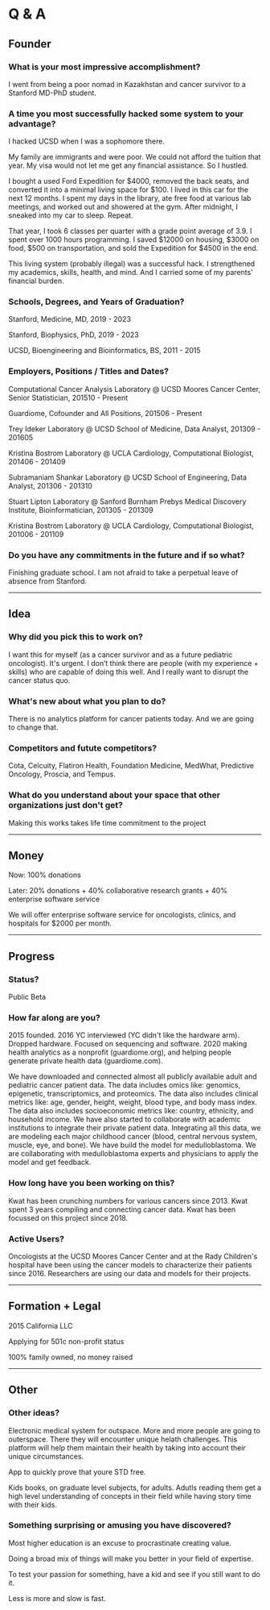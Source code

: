 # Q & A

## Founder

### What is your most impressive accomplishment?

I went from being a poor nomad in Kazakhstan and cancer survivor to a Stanford MD-PhD student.

### A time you most successfully hacked some system to your advantage?

I hacked UCSD when I was a sophomore there.

My family are immigrants and were poor. We could not afford the tuition that year. My visa would not let me get any financial assistance. So I hustled.

I bought a used Ford Expedition for $4000, removed the back seats, and converted it into a minimal living space for $100. I lived in this car for the next 12 months. I spent my days in the library, ate free food at various lab meetings, and worked out and showered at the gym. After midnight, I sneaked into my car to sleep. Repeat.

That year, I took 6 classes per quarter with a grade point average of 3.9. I spent over 1000 hours programming. I saved $12000 on housing, $3000 on food, $500 on transportation, and sold the Expedition for $4500 in the end.

This living system (probably illegal) was a successful hack. I strengthened my academics, skills, health, and mind. And I carried some of my parents' financial burden.


### Schools, Degrees, and Years of Graduation?

Stanford, Medicine, MD, 2019 - 2023

Stanford, Biophysics, PhD, 2019 - 2023

UCSD, Bioengineering and Bioinformatics, BS, 2011 - 2015

### Employers, Positions / Titles and Dates?

Computational Cancer Analysis Laboratory @ UCSD Moores Cancer Center, Senior Statistician, 201510 - Present

Guardiome, Cofounder and All Positions, 201506 - Present

Trey Ideker Laboratory @ UCSD School of Medicine, Data Analyst, 201309 - 201605

Kristina Bostrom Laboratory @ UCLA Cardiology, Computational Biologist, 201406 - 201409

Subramaniam Shankar Laboratory @ UCSD School of Engineering, Data Analyst, 201306 - 201310

Stuart Lipton Laboratory @ Sanford Burnham Prebys Medical Discovery Institute, Bioinformatician, 201305 - 201309

Kristina Bostrom Laboratory @ UCLA Cardiology, Computational Biologist, 201006 - 201109

### Do you have any commitments in the future and if so what?

Finishing graduate school. I am not afraid to take a perpetual leave of absence from Stanford.


<hr>

## Idea

### Why did you pick this to work on?

I want this for myself (as a cancer survivor and as a future pediatric oncologist). It's urgent. I don’t think there are people (with my experience + skills) who are capable of doing this well. And I really want to disrupt the cancer status quo.

### What's new about what you plan to do?
There is no analytics platform for cancer patients today. And we are going to change that.

### Competitors and futute competitors?
Cota, Celcuity, Flatiron Health, Foundation Medicine, MedWhat, Predictive Oncology, Proscia, and Tempus.

### What do you understand about your space that other organizations just don't get?
Making this works takes life time commitment to the project


<hr>

## Money

Now: 100% donations 

Later: 20% donations + 40% collaborative research grants + 40% enterprise software service

We will offer enterprise software service for oncologists, clinics, and hospitals for $2000 per month.

<hr>

## Progress

### Status?
Public Beta

### How far along are you?

2015 founded. 2016 YC interviewed (YC didn't like the hardware arm). Dropped hardware. Focused on sequencing and software. 2020 making health analytics as a nonprofit (guardiome.org), and helping people generate private health data (guardiome.com).

We have downloaded and connected almost all publicly available adult and pediatric cancer patient data. The data includes omics like: genomics, epigenetic, transcriptomics, and proteomics. The data also includes clinical metrics like: age, gender, height, weight, blood type, and body mass index. The data also includes socioeconomic metrics like: country, ethnicity, and household income.
We have also started to collaborate with academic institutions to integrate their private patient data.
Integrating all this data, we are modeling each major childhood cancer (blood, central nervous system, muscle, eye, and bone). We have build the model for medulloblastoma. We are collaborating with medulloblastoma experts and physicians to apply the model and get feedback.

### How long have you been working on this?

Kwat has been crunching numbers for various cancers since 2013. Kwat spent 3 years compiling and connecting cancer data. Kwat has been focussed on this project since 2018.


### Active Users?

Oncologists at the UCSD Moores Cancer Center and at the Rady Children's hospital have been using the cancer models to characterize their patients since 2016. Researchers are using our data and models for their projects.

<hr>

## Formation + Legal

2015 California LLC

Applying for 501c non-profit status

100% family owned, no money raised

<hr>

## Other

### Other ideas?

Electronic medical system for outspace. More and more people are going to outerspace. There they will encounter unique helath challenges. This platform will help them maintain their health by taking into account their unique circumstances.

App to quickly prove that youre STD free.

Kids books, on graduate level subjects, for adults. Adutls reading them get a high level understanding of concepts in their field while having story time with their kids.

### Something surprising or amusing you have discovered?

Most higher education is an excuse to procrastinate creating value.

Doing a broad mix of things will make you better in your field of expertise.

To test your passion for something, have a kid and see if you still want to do it. 

Less is more and slow is fast.
